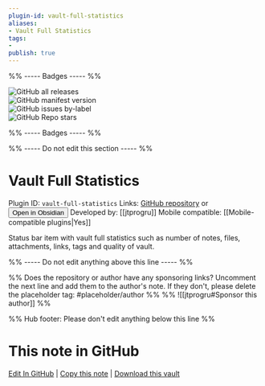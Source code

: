 ```yaml
---
plugin-id: vault-full-statistics
aliases:
- Vault Full Statistics
tags: 
- 
publish: true
---
```


%% ----- Badges ----- %%

![GitHub all releases](https://img.shields.io/github/downloads/jtprogru/obsidian-vault-full-statistics-plugin/total?color=573E7A&logo=github&style=for-the-badge)   
![GitHub manifest version](https://img.shields.io/github/manifest-json/v/jtprogru/obsidian-vault-full-statistics-plugin?color=573E7A&logo=github&style=for-the-badge)   
![GitHub issues by-label](https://img.shields.io/github/issues/jtprogru/obsidian-vault-full-statistics-plugin/help%20wanted?color=573E7A&logo=github&style=for-the-badge)   
![GitHub Repo stars](https://img.shields.io/github/stars/jtprogru/obsidian-vault-full-statistics-plugin?color=573E7A&logo=github&style=for-the-badge)

%% ----- Badges ----- %%

%% ----- Do not edit this section ----- %%

# Vault Full Statistics

Plugin ID: `vault-full-statistics`
Links: [GitHub repository](https://github.com/jtprogru/obsidian-vault-full-statistics-plugin) or [<button id=HH>Open in Obsidian</button>](obsidian://show-plugin?id=vault-full-statistics)
Developed by: [[jtprogru]]
Mobile compatible: [[Mobile-compatible plugins|Yes]]

Status bar item with vault full statistics such as number of notes, files, attachments, links, tags and quality of vault.

%% ----- Do not edit anything above this line ----- %% 

%% Does the repository or author have any sponsoring links? Uncomment the next line and add them to the author's note. If they don't, please delete the placeholder tag: #placeholder/author %%
%% ![[jtprogru#Sponsor this author]] %%

%% Hub footer: Please don't edit anything below this line %%

# This note in GitHub

<span class="git-footer">[Edit In GitHub](https://github.dev/obsidian-community/obsidian-hub/blob/main/02%20-%20Community%20Expansions/02.05%20All%20Community%20Expansions/Plugins/vault-full-statistics.md "git-hub-edit-note") | [Copy this note](https://raw.githubusercontent.com/obsidian-community/obsidian-hub/main/02%20-%20Community%20Expansions/02.05%20All%20Community%20Expansions/Plugins/vault-full-statistics.md "git-hub-copy-note") | [Download this vault](https://github.com/obsidian-community/obsidian-hub/archive/refs/heads/main.zip "git-hub-download-vault") </span>
